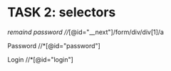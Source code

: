
# TASK 2: selectors
*remaind password
//*[@id="__next"]/form/div/div[1]/a

Password
//*[@id="password"]

Login
//*[@id="login"]